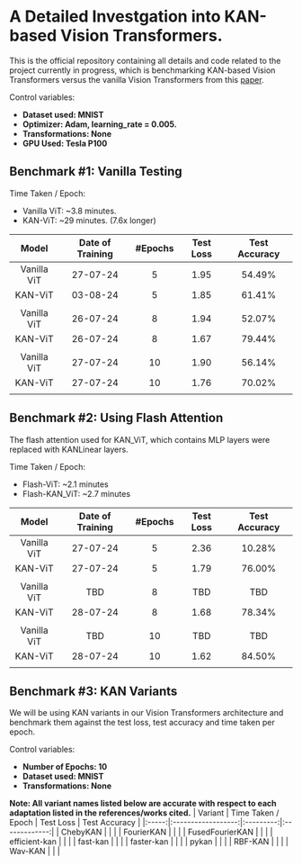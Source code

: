 # A Detailed Investgation into KAN-based Vision Transformers. 

This is the official repository containing all details and code related to the project currently in progress, which is benchmarking KAN-based Vision Transformers versus the vanilla Vision Transformers from this [paper](https://arxiv.org/abs/2010.11929).

Control variables:
- **Dataset used: MNIST**
- **Optimizer: Adam, learning_rate = 0.005.**
- **Transformations: None**
- **GPU Used: Tesla P100**

## Benchmark #1: Vanilla Testing
Time Taken / Epoch: 
- Vanilla ViT: ~3.8 minutes. 
- KAN-ViT: ~29 minutes. (7.6x longer)

| Model | Date of Training | #Epochs | Test Loss | Test Accuracy |
|:-----:|:----------------:|:-------:|:---------:|:-------------:|
| Vanilla ViT | 27-07-24 | 5 | 1.95 | 54.49% |
| KAN-ViT | 03-08-24 | 5 | 1.85 | 61.41% | 
| |
| Vanilla ViT | 26-07-24 | 8 | 1.94 | 52.07% |
| KAN-ViT | 26-07-24 | 8 | 1.67 | 79.44% |
| |
| Vanilla ViT | 27-07-24 | 10 | 1.90 | 56.14% | 
| KAN-ViT | 27-07-24 | 10 | 1.76 | 70.02% |
||

## Benchmark #2: Using Flash Attention
The flash attention used for KAN_ViT, which contains MLP layers were replaced with KANLinear layers.  

Time Taken / Epoch: 
- Flash-ViT: ~2.1 minutes
- Flash-KAN_ViT: ~2.7 minutes

| Model | Date of Training | #Epochs | Test Loss | Test Accuracy |
|:-----:|:----------------:|:-------:|:---------:|:-------------:|
| Vanilla ViT | 27-07-24 | 5 | 2.36 | 10.28% |
| KAN-ViT | 27-07-24 | 5 | 1.79 | 76.00% | 
| |
| Vanilla ViT | TBD | 8 | TBD | TBD |
| KAN-ViT | 28-07-24 | 8 | 1.68 | 78.34% | 
| |
| Vanilla ViT | TBD | 10 | TBD | TBD |
| KAN-ViT | 28-07-24 | 10 | 1.62 | 84.50% | 
||

## Benchmark #3: KAN Variants
We will be using KAN variants in our Vision Transformers architecture and benchmark them against the test loss, test
accuracy and time taken per epoch. 

Control variables: 
- **Number of Epochs: 10**
- **Dataset used: MNIST**
- **Transformations: None**

**Note: All variant names listed below are accurate with respect to each adaptation listed in the references/works cited.**
| Variant | Time Taken / Epoch | Test Loss | Test Accuracy |
|:-----:|:------------------:|:---------:|:-------------:|
| ChebyKAN | | |
| FourierKAN | | |
| FusedFourierKAN | | |
| efficient-kan | | |
| fast-kan | | | 
| faster-kan | | |
| pykan | | | 
| RBF-KAN | | | 
| Wav-KAN | | |

